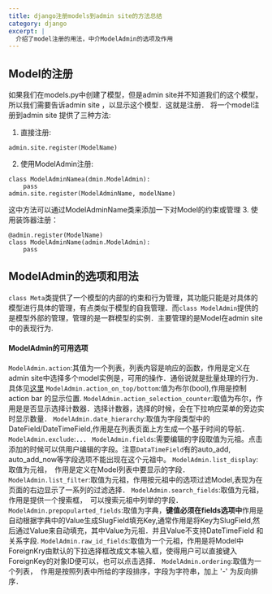 ```yaml
---
title: django注册models到admin site的方法总结
category: django
excerpt: |
  介绍了model注册的用法，中介ModelAdmin的选项及作用
---
```


## Model的注册
如果我们在models.py中创建了模型，但是admin site并不知道我们的这个模型，所以我们需要告诉admin site ，以显示这个模型．这就是注册．
将一个model注册到admin site 提供了三种方法:
1. 直接注册:
```
admin.site.register(ModelName)
```
2. 使用ModelAdmin注册:
```
class ModelAdminNamea(dmin.ModelAdmin):
	pass
admin.site.register(ModelAdminName, modelName)
```
这中方法可以通过ModelAdminName类来添加一下对Model的约束或管理
3. 使用装饰器注册：
```
@admin.register(ModelName)
class ModelAdminName(admin.ModelAdmin):
	pass

```

## ModelAdmin的选项和用法
```class Meta```类提供了一个模型的内部的约束和行为管理，其功能只能是对具体的模型进行具体的管理，有点类似于模型的自我管理．而```class ModelAdmin```提供的是模型外部的管理，管理的是一群模型的实例．主要管理的是Model在admin site中的表现行为.

#### ModelAdmin的可用选项
` ModelAdmin.action `:其值为一个列表，列表内容是响应的函数，作用是定义在admin site中选择多个model实例是，可用的操作．通俗说就是批量处理的行为．具体见[这里](http://single-thread.me/django/2017/03/12/django%E4%B8%ADModelAdmin.action%E7%9A%84%E7%94%A8%E6%B3%95%E6%80%BB%E7%BB%93/)
` ModelAdmin.action_on_top/bottom `:值为布尔(bool),作用是控制action bar 的显示位置.
`ModelAdmin.action_selection_counter`:取值为布尔，作用是是否显示选择计数器．选择计数器，选择的时候，会在下拉响应菜单的旁边实时显示数量．
`ModelAdmin.date_hierarchy`:取值为字段类型中的DateField/DateTimeField,作用是在列表页面上方生成一个基于时间的导航．
`ModelAdmin.exclude`:．．．
`ModelAdmin.fields`:需要编辑的字段取值为元祖。点击添加的时候可以供用户编辑的字段。注意`DataTimeField`有的auto_add, auto_add_now等字段选项不能出现在这个元祖中。
`ModelAdmin.list_display`:取值为元祖，　作用是定义在Model列表中要显示的字段．
`ModelAdmin.list_filter`:取值为元祖，作用按元祖中的选项过滤Model,表现为在页面的右边显示了一系列的过滤选择．
`ModelAdmin.search_fields`:取值为元祖，　作用是提供一个搜索框，　可以搜索元祖中列举的字段．
`ModelAdmin.prepopularted_fields`:取值为字典，**键值必须在fields选项中**作用是自动根据字典中的Value生成SlugField填充Key,通常作用是将Key为SlugField,然后通过Value来自动填充，其中Value为元祖．并且Value不支持DateTimeField 和关系字段.
`ModelAdmin.raw_id_fields`:取值为一个元祖，作用是将Model中ForeignKry由默认的下拉选择框改成文本输入框，使得用户可以直接键入ForeignKey的对象ID便可以，也可以点击选择．
`ModelAdmin.ordering`:取值为一个列表，　作用是按照列表中所给的字段排序，字段为字符串，加上 '-' 为反向排序．


